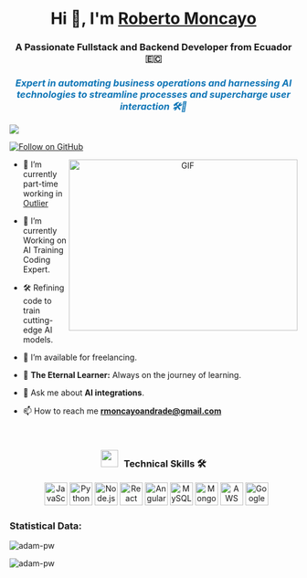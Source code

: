 <h1 align="center">Hi 👋, I'm <a href="https://www.linkedin.com/in/roberto-moncayo-andrade-822468213/" target="_blank" rel="noopener noreferrer">
Roberto Moncayo</a></h1>

<h3 align="center"><strong>A Passionate Fullstack and Backend Developer from Ecuador 🇪🇨</strong></h3>
<h3 align="center" style="font-weight:bold; color:#0e75b6;"><i>Expert in automating business operations and harnessing AI technologies to streamline processes and supercharge user interaction 🛠️🤖</i></h3>

<p align="left"><img src="https://komarev.com/ghpvc/?username=robertouski-pw&label=Profile%20views&color=0e75b6&style=flat" 
  </p>

<!-- GitHub followers badge -->
<p align="left">
  <a href="https://github.com/robertouski">
    <img src="https://img.shields.io/badge/Follow-%40robertouski-blue?style=social&logo=github" alt="Follow on GitHub">
  </a>
</p>


<a target="_blank" align="center">
  <img align="right" top="500" height="300" width="400" alt="GIF" src="https://media.giphy.com/media/SWoSkN6DxTszqIKEqv/giphy.gif">
</a>

- 🔭 I’m currently part-time working in <a href="https://outlier.ai/" target="blank">Outlier</a>

- 🌱 I’m currently Working on AI Training Coding Expert.

- 🛠️ Refining code to train cutting-edge AI models. 

- 🤝 I’m available for freelancing.

- 🌱 **The Eternal Learner:** Always on the journey of learning.

- 💬 Ask me about **AI integrations**.

- 📫 How to reach me **rmoncayoandrade@gmail.com**

<br/>
<h3 align="center"> <img src="https://media.giphy.com/media/iY8CRBdQXODJSCERIr/giphy.gif" width="30" height="30" style="margin-right: 10px;">Technical Skills 🛠  </h3>

<p align="center">
    <div align="center" class="icons-social" style="margin-left: 10px;">
        <!-- Habilidades -->
 <img src="https://img.icons8.com/color/48/000000/javascript--v1.png" title="JavaScript" style="width:40px; height:40px;">
        <img src="https://img.icons8.com/color/48/000000/python--v1.png" title="Python" style="width:40px; height:40px;">
        <img src="https://img.icons8.com/color/48/000000/nodejs.png" title="Node.js" style="width:40px; height:40px;">
        <img src="https://img.icons8.com/plasticine/100/000000/react.png" title="React" style="width:40px; height:40px;">
        <img src="https://img.icons8.com/color/48/000000/angularjs.png" title="Angular" style="width:40px; height:40px;">
        <img src="https://img.icons8.com/color/48/000000/mysql-logo.png" title="MySQL" style="width:40px; height:40px;">
        <img src="https://img.icons8.com/color/48/000000/mongodb.png" title="MongoDB" style="width:40px; height:40px;">
        <img src="https://img.icons8.com/color/48/000000/amazon-web-services.png" title="AWS" style="width:40px; height:40px;">
        <img src="https://img.icons8.com/color/48/000000/google-cloud.png" title="Google Cloud" style="width:40px; height:40px;">
    </div>
</p>

<h3>Statistical Data:</h3>
<p align="left">
    <img src="https://github-readme-stats.vercel.app/api/top-langs?username=robertouski&show_icons=true&locale=en&bg_color=0d1117&text_color=ffffff&layout=compact" alt="adam-pw" />
</p>
<p align="left">
    <img src="https://github-readme-stats.vercel.app/api?username=robertouski&show_icons=true&locale=en&bg_color=0d1117&text_color=ffffff" alt="adam-pw" />
</p>

